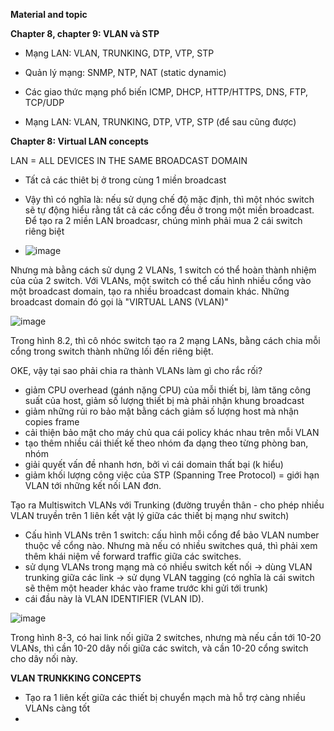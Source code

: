 **Material and topic**

**Chapter 8, chapter 9: VLAN và STP**
- Mạng LAN: VLAN, TRUNKING, DTP, VTP, STP
- Quản lý mạng: SNMP, NTP, NAT (static dynamic)
- Các giao thức mạng phổ biến ICMP, DHCP, HTTP/HTTPS, DNS, FTP, TCP/UDP

- Mạng LAN: VLAN, TRUNKING, DTP, VTP, STP (để sau cũng được)

**Chapter 8: Virtual LAN concepts**

LAN = ALL DEVICES IN THE SAME BROADCAST DOMAIN
- Tất cả các thiêt bị ở trong cùng 1 miền broadcast
- Vậy thì có nghĩa là: nếu sử dụng chế độ mặc định, thì một nhóc switch sẽ tự động hiểu rằng tất cả các cổng đều ở trong một miền broadcast. Để tạo ra 2 miền LAN broadcasr, chúng mình phải mua 2 cái switch riêng biệt

- ![image](https://github.com/user-attachments/assets/abdb9410-5c6d-4013-bca3-dc9d1300f739)

Nhưng mà bằng cách sử dụng 2 VLANs, 1 switch có thể hoàn thành nhiệm của của 2 switch. Với VLANs, một switch có thể cấu hình nhiều cổng vào một broadcast domain, tạo ra nhiều broadcast domain khác. Những broadcast domain đó gọi là "VIRTUAL LANS (VLAN)"

![image](https://github.com/user-attachments/assets/d69605de-5a2a-4e50-899f-3207084af675)

Trong hình 8.2, thì cô nhóc switch tạo ra 2 mạng LANs, bằng cách chia mỗi cổng trong switch thành những lối đến riêng biệt. 

OKE, vậy tại sao phải chia ra thành VLANs làm gì cho rắc rối?
- giảm CPU overhead (gánh nặng CPU) của mỗi thiết bị, làm tăng công suất của host, giảm số lượng thiết bị mà phải nhận khung broadcast
- giảm những rủi ro bảo mật bằng cách giảm số lượng host mà nhận copies frame
- cải thiện bảo mật cho máy chủ qua cái policy khác nhau trên mỗi VLAN
- tạo thêm nhiều cái thiết kế theo nhóm đa dạng theo từng phòng ban, nhóm
- giải quyết vấn đề nhanh hơn, bởi vì cái domain thất bại (k hiểu)
- giảm khối lượng công việc của STP (Spanning Tree Protocol) = giới hạn VLAN tới những kết nối LAN đơn.

Tạo ra Multiswitch VLANs với Trunking (đường truyền thân - cho phép nhiều VLAN truyền trên 1 liên kết vật lý giữa các thiết bị mạng như switch)
- Cấu hình VLANs trên 1 switch: cấu hình mỗi cổng để bảo VLAN number thuộc về cổng nào. Nhưng mà nếu có nhiều switches quá, thì phải xem thêm khái niệm về forward traffic giữa các switches. 
- sử dụng VLANs trong mạng mà có nhiều switch kết nối -> dùng VLAN trunking giữa các link -> sử dụng VLAN tagging (có nghĩa là cái switch sẽ thêm một header khác vào frame trước khi gửi tới trunk)
- cái đầu này là VLAN IDENTIFIER (VLAN ID).

![image](https://github.com/user-attachments/assets/382f922b-2574-42bd-805a-cd5f0ff76ba9)

Trong hình 8-3, có hai link nối giữa 2 switches, nhưng mà nếu cần tới 10-20 VLANs, thì cần 10-20 dây nối giữa các switch, và cần 10-20 cổng switch cho dây nối này. 

**VLAN TRUNKKING CONCEPTS**
- Tạo ra 1 liên kết giữa các thiết bị chuyển mạch mà hỗ trợ càng nhiều VLANs càng tốt
- 









